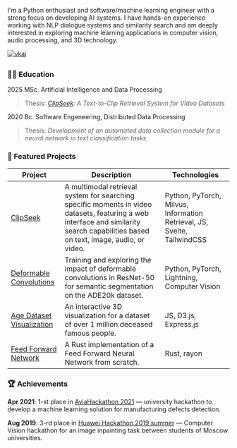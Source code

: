 I'm a Python enthusiast and software/machine learning engineer with a strong focus on developing AI systems. I have hands-on experience working with NLP dialogue systems and similarity search and am deeply interested in exploring machine learning applications in computer vision, audio processing, and 3D technology.

<a href="https://linkedin.com/in/vkai/" target="_blank">
<img src=https://img.shields.io/badge/linkedin-%231E77B5.svg?&style=for-the-badge&logo=linkedin&logoColor=white alt="vkai" style="margin-bottom: 5px;" />
</a>

### 🧑‍🎓 Education
2025 MSc. Artificial Intelligence and Data Processing
> Thesis: _[ClipSeek](https://github.com/e1four15f/ClipSeek): A Text-to-Clip Retrieval System for Video Datasets_

2020 Bc. Software Engeneering, Distributed Data Processing
> Thesis: _Development of an automated data collection module for a neural network
in text classification tasks_

### 🌟 Featured Projects
| Project                                                                                 | Description                                                                                                                                                                         | Technologies                                                            |
| --------------------------------------------------------------------------------------- | ----------------------------------------------------------------------------------------------------------------------------------------------------------------------------------- | ----------------------------------------------------------------------- |
| [ClipSeek](https://github.com/e1four15f/ClipSeek)                                       | A multimodal retrieval system for searching specific moments in video datasets, featuring a web interface and similarity search capabilities based on text, image, audio, or video. | Python, PyTorch, Milvus, Information Retrieval, JS, Svelte, TailwindCSS |
| [Deformable Convolutions](https://github.com/e1four15f/deformable-convolutions-project) | Training and exploring the impact of deformable convolutions in ResNet-50 for semantic segmentation on the ADE20k dataset.                                                          | Python, PyTorch, Lightning, Computer Vision                             |
| [Age Dataset Visualization](https://github.com/e1four15f/AgeDatasetVisualization)       | An interactive 3D visualization for a dataset of over 1 million deceased famous people.                                                                                             | JS, D3.js, Express.js                                                   |
| [Feed Forward Network](https://github.com/e1four15f/feed-forward-network)               | A Rust implementation of a Feed Forward Neural Network from scratch.                                                                                                                | Rust, rayon                                                             |


### 🏆 Achievements
**Apr 2021**: 1-st place in [AviaHackathon 2021](https://github.com/e1four15f/aviah4ck) — university hackathon to develop a machine learning solution for manufacturing defects detection.

**Aug 2019**: 3-rd place in [Huawei Hackathon 2019 summer](https://github.com/AnatoliiPotapov/inpainting_FRRN) — Computer Vision hackathon for an image inpainting task between students of Moscow universities.
